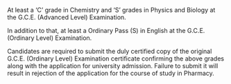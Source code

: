 At least a ‘C’ grade in Chemistry and ‘S’ grades in Physics and Biology at the G.C.E.
(Advanced Level) Examination.

In addition to that, at least a Ordinary Pass (S) in English at the G.C.E. (Ordinary Level)
Examination.

Candidates are required to submit the duly certified copy of the original G.C.E. (Ordinary
Level) Examination certificate confirming the above grades along with the application for
university admission. Failure to submit it will result in rejection of the application for the
course of study in Pharmacy.